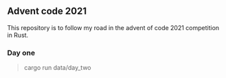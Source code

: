 ## Advent code 2021

This repository is to follow my road in the advent of code 2021 competition in Rust.

### Day one 
> cargo run data/day_two